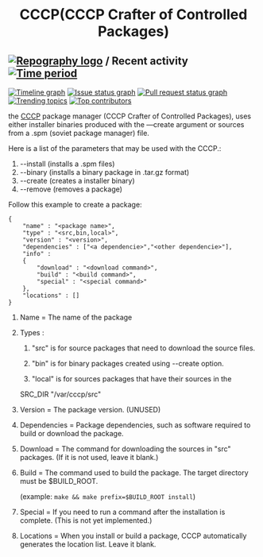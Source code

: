 # <p align="center">CCCP(CCCP Crafter of Controlled Packages)</p>


## [![Repography logo](https://images.repography.com/logo.svg)](https://repography.com) / Recent activity [![Time period](https://images.repography.com/25154606/Soviet-Linux/CCCP/recent-activity/5adba74725fc50e43e2d9a4804862db8_badge.svg)](https://repography.com)
[![Timeline graph](https://images.repography.com/25154606/Soviet-Linux/CCCP/recent-activity/5adba74725fc50e43e2d9a4804862db8_timeline.svg)](https://github.com/Soviet-Linux/CCCP/commits)
[![Issue status graph](https://images.repography.com/25154606/Soviet-Linux/CCCP/recent-activity/5adba74725fc50e43e2d9a4804862db8_issues.svg)](https://github.com/Soviet-Linux/CCCP/issues)
[![Pull request status graph](https://images.repography.com/25154606/Soviet-Linux/CCCP/recent-activity/5adba74725fc50e43e2d9a4804862db8_prs.svg)](https://github.com/Soviet-Linux/CCCP/pulls)
[![Trending topics](https://images.repography.com/25154606/Soviet-Linux/CCCP/recent-activity/5adba74725fc50e43e2d9a4804862db8_words.svg)](https://github.com/Soviet-Linux/CCCP/commits)
[![Top contributors](https://images.repography.com/25154606/Soviet-Linux/CCCP/recent-activity/5adba74725fc50e43e2d9a4804862db8_users.svg)](https://github.com/Soviet-Linux/CCCP/graphs/contributors)

the [CCCP](https://github.com/Soviet-Linux/CCCP) package manager (CCCP Crafter of Controlled Packages), uses either installer binaries produced with the —create argument or sources from a .spm (soviet package manager) file. 


Here is a list of the parameters that may be used with the CCCP.:
1. --install (installs a .spm files)
1. --binary (installs a binary package in .tar.gz format)
1. --create (creates a installer binary)
1. --remove (removes a package)


Follow this example to create a package:
```
{
    "name" : "<package name>",
    "type" : "<src,bin,local>",
    "version" : "<version>",
    "dependencies" : ["<a dependencie>","<other dependencie>"],
    "info" : 
    {
        "download" : "<download command>",
        "build" : "<build command>",
        "special" : "<special command>"
    },
    "locations" : []
}
```
1. Name = The name of the package

1. Types :
    1. "src" is for source packages that need to download the source files.

    1. "bin" is for binary packages created using --create option.

    1. "local" is for sources packages that have their sources in the
    
    SRC_DIR "/var/cccp/src"



1. Version = The package version. (UNUSED)

1. Dependencies = Package dependencies, such as software required to build or download the package.

1. Download = The command for downloading the sources in "src" packages. (If it is not used, leave it blank.)

1. Build = The command used to build the package. The target directory must be $BUILD_ROOT.
   
   (example: `make && make prefix=$BUILD_ROOT install`)

1. Special =
If you need to run a command after the installation is complete. (This is not yet implemented.)

1. Locations =
When you install or build a package, CCCP automatically generates the location list. Leave it blank.


